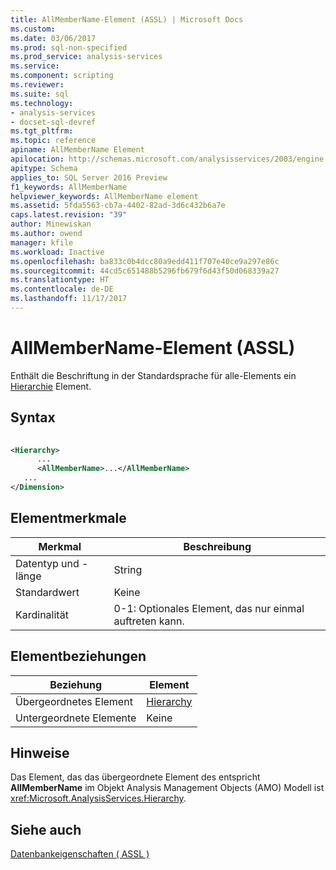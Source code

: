 ```yaml
---
title: AllMemberName-Element (ASSL) | Microsoft Docs
ms.custom: 
ms.date: 03/06/2017
ms.prod: sql-non-specified
ms.prod_service: analysis-services
ms.service: 
ms.component: scripting
ms.reviewer: 
ms.suite: sql
ms.technology:
- analysis-services
- docset-sql-devref
ms.tgt_pltfrm: 
ms.topic: reference
apiname: AllMemberName Element
apilocation: http://schemas.microsoft.com/analysisservices/2003/engine
apitype: Schema
applies_to: SQL Server 2016 Preview
f1_keywords: AllMemberName
helpviewer_keywords: AllMemberName element
ms.assetid: 5fda5563-cb7a-4402-82ad-3d6c432b6a7e
caps.latest.revision: "39"
author: Minewiskan
ms.author: owend
manager: kfile
ms.workload: Inactive
ms.openlocfilehash: ba833c0b4dcc80a9edd411f707e40ce9a297e86c
ms.sourcegitcommit: 44cd5c651488b5296fb679f6d43f50d068339a27
ms.translationtype: HT
ms.contentlocale: de-DE
ms.lasthandoff: 11/17/2017
---
```

# <a name="allmembername-element-assl"></a>AllMemberName-Element (ASSL)
  Enthält die Beschriftung in der Standardsprache für alle-Elements ein [Hierarchie](../../../analysis-services/scripting/objects/hierarchy-element-assl.md) Element.  
  
## <a name="syntax"></a>Syntax  
  
```xml  
  
<Hierarchy>  
      ...  
      <AllMemberName>...</AllMemberName>  
   ...  
</Dimension>  
```  
  
## <a name="element-characteristics"></a>Elementmerkmale  
  
|Merkmal|Beschreibung|  
|--------------------|-----------------|  
|Datentyp und -länge|String|  
|Standardwert|Keine|  
|Kardinalität|0-1: Optionales Element, das nur einmal auftreten kann.|  
  
## <a name="element-relationships"></a>Elementbeziehungen  
  
|Beziehung|Element|  
|------------------|-------------|  
|Übergeordnetes Element|[Hierarchy](../../../analysis-services/scripting/objects/hierarchy-element-assl.md)|  
|Untergeordnete Elemente|Keine|  
  
## <a name="remarks"></a>Hinweise  
 Das Element, das das übergeordnete Element des entspricht **AllMemberName** im Objekt Analysis Management Objects (AMO) Modell ist <xref:Microsoft.AnalysisServices.Hierarchy>.  
  
## <a name="see-also"></a>Siehe auch  
 [Datenbankeigenschaften &#40; ASSL &#41;](../../../analysis-services/scripting/properties/properties-assl.md)  
  
  
